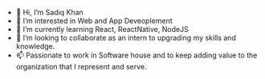 - 👋 Hi, I’m Sadiq Khan
- 👀 I’m interested in Web and App Deveoplement 
- 🌱 I’m currently learning React, ReactNative, NodeJS
- 💞️ I’m looking to collaborate as an intern to upgrading my skills and knowledge.
- 📫 Passionate to work in Software house and to keep adding value to the organization that I represent and serve. 

<!---
GitSadiq/GitSadiq is a ✨ special ✨ repository because its `README.md` (this file) appears on your GitHub profile.
You can click the Preview link to take a look at your changes.
--->
